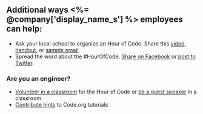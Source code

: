 ## Additional ways <%= @company['display_name_s'] %> employees can help:
  - Ask your local school to organize an Hour of Code. Share this [video](http://hourofcode.com), [handout](http://hourofcode.com/us/promote/resources#handout), or [sample email](http://hourofcode.com/us/promote/resources#sample-emails).
  - Spread the word about the #HourOfCode. <a class='window-popup' href='https://www.facebook.com/sharer/sharer.php?u=http%3A%2F%2Fhourofcode.com%2Fus'>Share on Facebook</a> or <a class='window-popup' href='https://twitter.com/share?hashtags=&amp;related=codeorg&amp;text=I%27m+participating+in+this+year%27s+%23HourOfCode%2C+are+you%3F+%40codeorg&amp;url=http%3A%2F%2Fhourofcode.com'>post to Twitter</a>.
  
### Are you an engineer?
  - [Volunteer in a classroom](http://code.org/volunteer) for the Hour of Code or [be a guest speaker](http://education.skype.com/csgsapplication/) in a classroom
  - [Contribute hints](/hints) to Code.org tutorials
